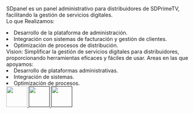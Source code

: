 <span class="font-bold text-start text-xl">SDpanel</span><span class="font-light text-start text-xl"> es un panel administrativo para distribuidores de SDPrimeTV, facilitando la gestión de servicios digitales.
 <br> <span class="font-bold text-xl">Lo que Realizamos:</span>
</span> 
<li class="font-light text-start text-xl">Desarrollo de la plataforma de administración.</li><li class="font-light text-start text-xl">Integración con sistemas de facturación y gestión de clientes.</li><li class="font-light text-start text-xl">Optimización de procesos de distribución.</li>
<!-- VISION -->
<span class="font-semibold text-start text-xl"> Vision:</span>
<span class="font-light text-start text-xl">Simplificar la gestión de servicios digitales para distribuidores, proporcionando herramientas eficaces y fáciles de usar.</span> 
<!-- AREAS DE TRABAJO -->
<span class="font-semibold text-start text-xl"> Areas en las que apoyamos:</span>
<li class="font-light text-start text-xl">Desarrollo de plataformas administrativas.</li><li class="font-light text-start text-xl">Integración de sistemas.</li><li class="font-light text-start text-xl">Optimización de procesos.</li>
<div class="flex justify-items-center w-5/12 py-5 gap-0">
<a href="https://sdprimetvpanel.com/login"><img src="https://xpanzion.net/assets/icon-web.png" alt=""style="width:56px; height:56px">
</a>
<a href=""><img src="https://xpanzion.net/assets/icon-ig.png" alt="" style="width:56px; height:56px">
</a>
<a href=""><img src="https://xpanzion.net/assets/icon-fb.png" alt="" style="width:56px; height:56px">
</a>
</div>